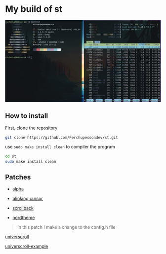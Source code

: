 # My build of st

![my build of st](st.png)

## How to install

First, clone the repository

```bash
git clone https://github.com/Ferchupessoadev/st.git
```

use `sudo make install clean` to compiler the program

```bash
cd st
sudo make install clean
```

## Patches

- [alpha](https://st.suckless.org/patches/alpha/st-alpha-20220206-0.8.5.diff)

- [blinking cursor](https://st.suckless.org/patches/blinking_cursor/st-blinking_cursor-20230819-3a6d6d7.diff)

- [scrollback](https://st.suckless.org/patches/scrollback/st-scrollback-0.8.5.diff)

- [nordtheme](https://st.suckless.org/patches/nordtheme/st-nordtheme-0.8.5.diff)

> In this patch I make a change to the config.h file

[universcroll](https://st.suckless.org/patches/universcroll/st-universcroll-0.8.4.diff)

[universcroll-example](https://st.suckless.org/patches/universcroll/st-universcroll-example-0.8.4.diff)
